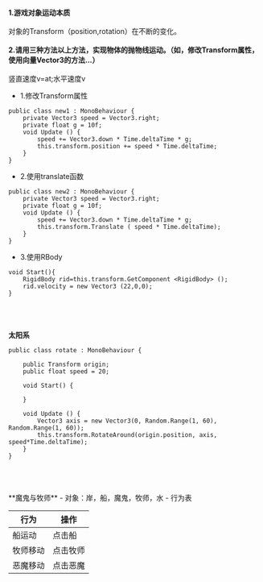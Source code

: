 **1.游戏对象运动本质**<br><br>
对象的Transform（position,rotation）在不断的变化。<br><br>
**2.请用三种方法以上方法，实现物体的抛物线运动。（如，修改Transform属性，使用向量Vector3的方法…）**<br><br>
竖直速度v=at;水平速度v<br>
- 1.修改Transform属性<br>
```
public class new1 : MonoBehaviour {
	private Vector3 speed = Vector3.right;
	private float g = 10f;
	void Update () {
		speed += Vector3.down * Time.deltaTime * g;
		this.transform.position += speed * Time.deltaTime;
	}
}

```

- 2.使用translate函数<br>
```
public class new2 : MonoBehaviour {
	private Vector3 speed = Vector3.right;
	private float g = 10f;
	void Update () {
		speed += Vector3.down * Time.deltaTime * g;
		this.transform.Translate ( speed * Time.deltaTime);
	}
}

```
- 3.使用RBody
```
void Start(){
    RigidBody rid=this.transform.GetComponent <RigidBody> ();
    rid.velocity = new Vector3 (22,0,0);
}

```
<br><br><br>
**太阳系**
```
public class rotate : MonoBehaviour {  
  
    public Transform origin;  
    public float speed = 20;   
  
    void Start() {  
 
    }  
      
    void Update () {  
        Vector3 axis = new Vector3(0, Random.Range(1, 60), Random.Range(1, 60));  
        this.transform.RotateAround(origin.position, axis, speed*Time.deltaTime);  
    }  
}  
```
<br>
<br>
<br>
**魔鬼与牧师**
- 对象：岸，船，魔鬼，牧师，水
- 行为表<br>

|行为|操作|
|-|-|
|船运动|点击船|
|牧师移动|点击牧师|
|恶魔移动|点击恶魔|
